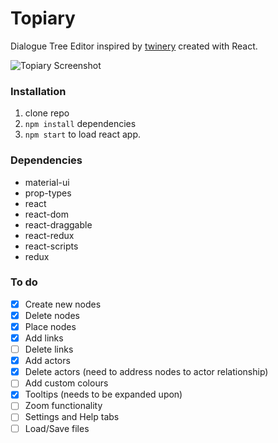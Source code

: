 # Topiary

Dialogue Tree Editor inspired by [twinery](twinery.org) created with React.

![Topiary Screenshot](https://github.com/bgk-/topiary/blob/master/docs/topiary.png)

### Installation

1.  clone repo
2.  `npm install` dependencies
3.  `npm start` to load react app.

### Dependencies

* material-ui
* prop-types
* react
* react-dom
* react-draggable
* react-redux
* react-scripts
* redux

### To do

* [x] Create new nodes
* [x] Delete nodes
* [x] Place nodes
* [x] Add links
* [ ] Delete links
* [x] Add actors
* [x] Delete actors (need to address nodes to actor relationship)
* [ ] Add custom colours
* [x] Tooltips (needs to be expanded upon)
* [ ] Zoom functionality
* [ ] Settings and Help tabs
* [ ] Load/Save files
